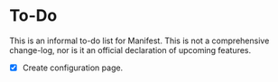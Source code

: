 # To-Do

This is an informal to-do list for Manifest. This is not a comprehensive change-log, nor is it an official declaration of upcoming features.

- [X] Create configuration page.
